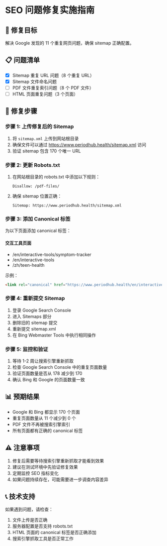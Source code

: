 # SEO 问题修复实施指南

## 🎯 修复目标
解决 Google 发现的 11 个重复网页问题，确保 sitemap 正确配置。

## 📋 问题清单
- [x] Sitemap 重复 URL 问题（8 个重复 URL）
- [x] Sitemap 文件命名问题
- [ ] PDF 文件重复索引问题（8 个 PDF 文件）
- [ ] HTML 页面重复问题（3 个页面）

## 🔧 修复步骤

### 步骤 1: 上传修复后的 Sitemap
1. 将 `sitemap.xml` 上传到网站根目录
2. 确保文件可以通过 https://www.periodhub.health/sitemap.xml 访问
3. 验证 sitemap 包含 170 个唯一 URL

### 步骤 2: 更新 Robots.txt
1. 在网站根目录的 robots.txt 中添加以下规则：
   ```
   Disallow: /pdf-files/
   ```
2. 确保 sitemap 位置正确：
   ```
   Sitemap: https://www.periodhub.health/sitemap.xml
   ```

### 步骤 3: 添加 Canonical 标签
为以下页面添加 canonical 标签：

#### 交互工具页面
- /en/interactive-tools/symptom-tracker
- /en/interactive-tools
- /zh/teen-health

示例：
```html
<link rel="canonical" href="https://www.periodhub.health/en/interactive-tools/symptom-tracker" />
```

### 步骤 4: 重新提交 Sitemap
1. 登录 Google Search Console
2. 进入 Sitemaps 部分
3. 删除旧的 sitemap 提交
4. 重新提交 sitemap.xml
5. 在 Bing Webmaster Tools 中执行相同操作

### 步骤 5: 监控和验证
1. 等待 1-2 周让搜索引擎重新抓取
2. 检查 Google Search Console 中的重复页面数量
3. 验证页面数量是否从 178 减少到 170
4. 确认 Bing 和 Google 的页面数量一致

## 📊 预期结果
- Google 和 Bing 都显示 170 个页面
- 重复页面数量从 11 个减少到 0 个
- PDF 文件不再被搜索引擎索引
- 所有页面都有正确的 canonical 标签

## ⚠️ 注意事项
1. 修复后需要等待搜索引擎重新抓取才能看到效果
2. 建议在测试环境中先验证修复效果
3. 定期监控 SEO 指标变化
4. 如果问题持续存在，可能需要进一步调查内容差异

## 📞 技术支持
如果遇到问题，请检查：
1. 文件上传是否正确
2. 服务器配置是否支持 robots.txt
3. HTML 页面的 canonical 标签是否正确添加
4. 搜索引擎抓取工具是否正常工作
